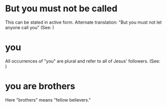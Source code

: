 
# But you must not be called
This can be stated in active form. Alternate translation: "But you must not let anyone call you" (See: )

# you
All occurrences of "you" are plural and refer to all of Jesus' followers. (See: )

# you are brothers
Here "brothers" means "fellow believers."